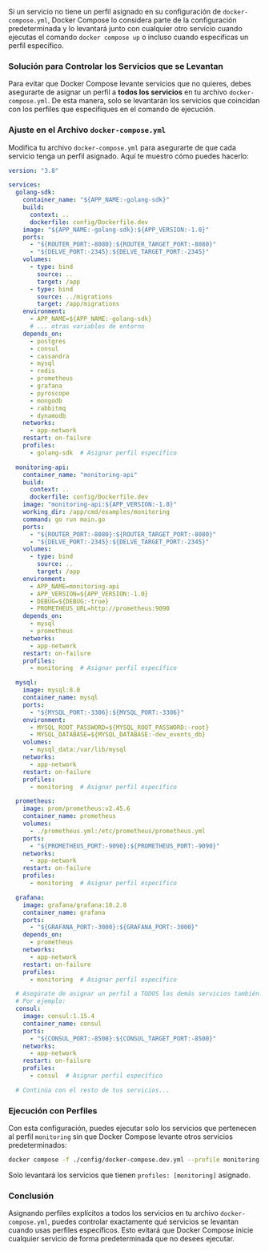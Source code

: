 Si un servicio no tiene un perfil asignado en su configuración de `docker-compose.yml`, Docker Compose lo considera parte de la configuración predeterminada y lo levantará junto con cualquier otro servicio cuando ejecutas el comando `docker compose up` o incluso cuando especificas un perfil específico.

### Solución para Controlar los Servicios que se Levantan

Para evitar que Docker Compose levante servicios que no quieres, debes asegurarte de asignar un perfil a **todos los servicios** en tu archivo `docker-compose.yml`. De esta manera, solo se levantarán los servicios que coincidan con los perfiles que especifiques en el comando de ejecución.

### Ajuste en el Archivo `docker-compose.yml`

Modifica tu archivo `docker-compose.yml` para asegurarte de que cada servicio tenga un perfil asignado. Aquí te muestro cómo puedes hacerlo:

```yaml
version: "3.8"

services:
  golang-sdk:
    container_name: "${APP_NAME:-golang-sdk}"
    build:
      context: ..
      dockerfile: config/Dockerfile.dev
    image: "${APP_NAME:-golang-sdk}:${APP_VERSION:-1.0}"
    ports:
      - "${ROUTER_PORT:-8080}:${ROUTER_TARGET_PORT:-8080}"
      - "${DELVE_PORT:-2345}:${DELVE_TARGET_PORT:-2345}"
    volumes:
      - type: bind
        source: ..
        target: /app
      - type: bind
        source: ../migrations
        target: /app/migrations
    environment:
      - APP_NAME=${APP_NAME:-golang-sdk}
      # ... otras variables de entorno
    depends_on:
      - postgres
      - consul
      - cassandra
      - mysql
      - redis
      - prometheus
      - grafana
      - pyroscope
      - mongodb
      - rabbitmq
      - dynamodb
    networks:
      - app-network
    restart: on-failure
    profiles:
      - golang-sdk  # Asignar perfil específico

  monitoring-api:
    container_name: "monitoring-api"
    build:
      context: ..
      dockerfile: config/Dockerfile.dev
    image: "monitoring-api:${APP_VERSION:-1.0}"
    working_dir: /app/cmd/examples/monitoring
    command: go run main.go
    ports:
      - "${ROUTER_PORT:-8080}:${ROUTER_TARGET_PORT:-8080}"
      - "${DELVE_PORT:-2345}:${DELVE_TARGET_PORT:-2345}"
    volumes:
      - type: bind
        source: ..
        target: /app
    environment:
      - APP_NAME=monitoring-api
      - APP_VERSION=${APP_VERSION:-1.0}
      - DEBUG=${DEBUG:-true}
      - PROMETHEUS_URL=http://prometheus:9090
    depends_on:
      - mysql
      - prometheus
    networks:
      - app-network
    restart: on-failure
    profiles:
      - monitoring  # Asignar perfil específico

  mysql:
    image: mysql:8.0
    container_name: mysql
    ports:
      - "${MYSQL_PORT:-3306}:${MYSQL_PORT:-3306}"
    environment:
      - MYSQL_ROOT_PASSWORD=${MYSQL_ROOT_PASSWORD:-root}
      - MYSQL_DATABASE=${MYSQL_DATABASE:-dev_events_db}
    volumes:
      - mysql_data:/var/lib/mysql
    networks:
      - app-network
    restart: on-failure
    profiles:
      - monitoring  # Asignar perfil específico

  prometheus:
    image: prom/prometheus:v2.45.6
    container_name: prometheus
    volumes:
      - ./prometheus.yml:/etc/prometheus/prometheus.yml
    ports:
      - "${PROMETHEUS_PORT:-9090}:${PROMETHEUS_PORT:-9090}"
    networks:
      - app-network
    restart: on-failure
    profiles:
      - monitoring  # Asignar perfil específico

  grafana:
    image: grafana/grafana:10.2.8
    container_name: grafana
    ports:
      - "${GRAFANA_PORT:-3000}:${GRAFANA_PORT:-3000}"
    depends_on:
      - prometheus
    networks:
      - app-network
    restart: on-failure
    profiles:
      - monitoring  # Asignar perfil específico

  # Asegúrate de asignar un perfil a TODOS los demás servicios también.
  # Por ejemplo:
  consul:
    image: consul:1.15.4
    container_name: consul
    ports:
      - "${CONSUL_PORT:-8500}:${CONSUL_TARGET_PORT:-8500}"
    networks:
      - app-network
    restart: on-failure
    profiles:
      - consul  # Asignar perfil específico

  # Continúa con el resto de tus servicios...
```

### Ejecución con Perfiles

Con esta configuración, puedes ejecutar solo los servicios que pertenecen al perfil `monitoring` sin que Docker Compose levante otros servicios predeterminados:

```bash
docker compose -f ./config/docker-compose.dev.yml --profile monitoring up
```

Solo levantará los servicios que tienen `profiles: [monitoring]` asignado.

### Conclusión

Asignando perfiles explícitos a todos los servicios en tu archivo `docker-compose.yml`, puedes controlar exactamente qué servicios se levantan cuando usas perfiles específicos. Esto evitará que Docker Compose inicie cualquier servicio de forma predeterminada que no desees ejecutar.